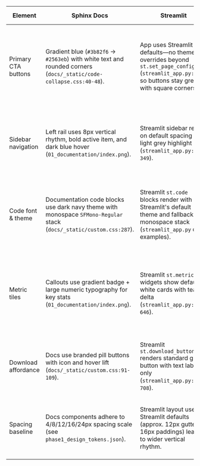 | Element | Sphinx Docs | Streamlit | Consistency? | Action Needed |
|---------|-------------|-----------|--------------|---------------|
| Primary CTA buttons | Gradient blue (`#3b82f6` → `#2563eb`) with white text and rounded corners (`docs/_static/code-collapse.css:40-48`). | App uses Streamlit defaults—no theme overrides beyond `st.set_page_config` (`streamlit_app.py:232`), so buttons stay grey with square corners. | Inconsistent | Add shared primary button styles via Streamlit theme config or injected CSS to mirror documentation gradient, radius, and typography. |
| Sidebar navigation | Left rail uses 8px vertical rhythm, bold active item, and dark blue hover (`01_documentation/index.png`). | Streamlit sidebar relies on default spacing and light grey highlight (`streamlit_app.py:265-349`). | Inconsistent | Apply custom padding/hover styles in Streamlit to mirror 8px rhythm, bold active state, and branded hover color. |
| Code font & theme | Documentation code blocks use dark navy theme with monospace `SFMono-Regular` stack (`docs/_static/custom.css:287`). | Streamlit `st.code` blocks render with Streamlit's default theme and fallback monospace stack (`streamlit_app.py` code examples). | Inconsistent | Inject matching Pygments theme in Streamlit via `st.markdown` `<style>` override or share CSS from docs. |
| Metric tiles | Callouts use gradient badge + large numeric typography for key stats (`01_documentation/index.png`). | Streamlit `st.metric` widgets show default white cards with teal delta (`streamlit_app.py:639-646`). | Inconsistent | Create custom metric component or override theme to add gradient headers, typography weight, and icon treatment. |
| Download affordance | Docs use branded pill buttons with icon and hover lift (`docs/_static/custom.css:91-109`). | Streamlit `st.download_button` renders standard grey button with text label only (`streamlit_app.py:700-708`). | Inconsistent | Style Streamlit download button with primary gradient, icon glyph, and hover motion to match docs. |
| Spacing baseline | Docs components adhere to 4/8/12/16/24px spacing scale (see `phase1_design_tokens.json`). | Streamlit layout uses Streamlit defaults (approx. 12px gutters, 16px paddings) leading to wider vertical rhythm. | Inconsistent | Define custom CSS spacing variables in Streamlit to align with documented 4/8/12/16/24 scale. |
